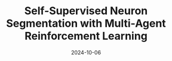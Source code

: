 ---
title: "Self-Supervised Neuron Segmentation with Multi-Agent Reinforcement Learning"
collection: publications
category: conferences
permalink: /publication/2009-10-01-paper-title-number-1
excerpt: '
This paper presents BIMCV-R, a 3D CT text - image retrieval dataset, and MedFinder. Tests show MedFinder outperforms baselines in related tasks.
'
date: 2024-10-06
venue: MICCAI
slidesurl: # 'http://academicpages.github.io/files/slides1.pdf'
paperurl: 'https://arxiv.org/pdf/2403.15992'
# citation: 'Chen, Y., Huang, W., Zhou, S., Chen, Q., & Xiong, Z. (2023, August). Self-supervised neuron segmentation with multi-agent reinforcement learning. In Proceedings of the Thirty-Second International Joint Conference on Artificial Intelligence (pp. 609-617).'
main_figure: "/images/MICCAI24.png" # Add teaser field for the preview image
codeurl: "https://huggingface.co/datasets/cyd0806/BIMCV-R"
bibtex: |
  @inproceedings{chen2024bimcv,
    title={Bimcv-r: A landmark dataset for 3d ct text-image retrieval},
    author={Chen, Yinda and Liu, Che and Liu, Xiaoyu and Arcucci, Rossella and Xiong, Zhiwei},
    booktitle={International Conference on Medical Image Computing and Computer-Assisted Intervention},
    pages={124--134},
    year={2024},
    organization={Springer}
  }
---